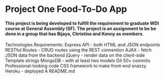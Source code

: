 # Project One Food-To-Do App
#### This project is being developed to fulfill the requirement to graduate WDI course at General Assembly (SF). The project is an assignment to be be done in a group that has Bijaya, Christina and Kenny as members.

Technologies Requirements:
Express API - both HTML and JSON endpoints
RESTful Routes - CRUD routes using the REST convention
AJAX - fetch JSON data from the backend
jQuery - render data on the client-side
Template strings
MongoDB - with at least two models 
Git 50+ commits 
Professional-looking code
CSS framework to make front-end snazzy
Heroku - deployed
A README.md 

